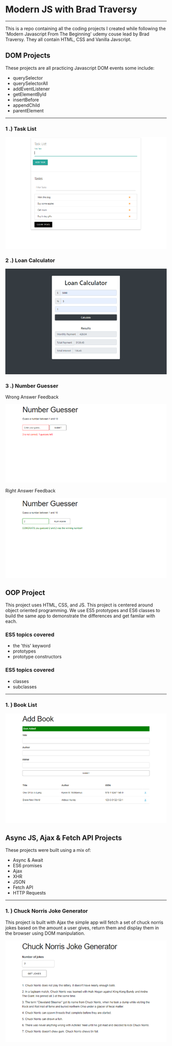 # Modern JS with Brad Traversy

---

This is a repo containing all the coding projects I created while following the 'Modern Javascript From The Beginning' udemy couse lead by Brad Traversy. They all contain HTML, CSS and Vanilla Javscript.

## DOM Projects

These projects are all practicing Javascript DOM events some include:

- querySelector
- querySelectorAll
- addEventListener
- getElementById
- insertBefore
- appendChild
- parentElement

---

### 1 .) Task List

![task-list](screenshots/taskListSS.png)

### 2 .) Loan Calculator

![loan-calculator](screenshots/loanCalculatorSS.png)

### 3 .) Number Guesser

Wrong Answer Feedback

![num-guesser-wrong](screenshots/numGuessWrongSS.png)

Right Answer Feedback

![num-guesser-right](screenshots/numGuessRight.png)

## OOP Project

This project uses HTML, CSS, and JS. This project is centered around object oriented programming. We use ES5 prototypes and ES6 classes to build the same app to demonstrate the differences and get familar with each.

### ES5 topics covered

- the 'this' keyword
- prototypes
- prototype constructors

### ES5 topics covered

- classes
- subclasses

---

### 1. ) Book List

![book-list](screenshots/bookListSS.png)

## Async JS, Ajax & Fetch API Projects

These projects were built using a mix of:

- Async & Await
- ES6 promises
- Ajax
- XHR
- JSON
- Fetch API
- HTTP Requests

---

### 1. ) Chuck Norris Joke Generator

This project is built with Ajax the simple app will fetch a set of chuck norris jokes based on the amount a user gives, return them and display them in the browser using DOM manipulation.

![chuck-norris](screenshots/chuckNorrisSS.png)
